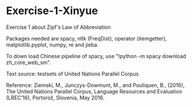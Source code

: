 # Exercise-1-Xinyue
Exercise 1 about Zipf's Law of Abbreviation

Packages needed are spacy, nltk (FreqDist), operator (itemgetter), matplotlib.pyplot, numpy, re and jieba.

To down load Chinese pipeline of spacy, use "!python -m spacy download zh_core_web_sm".

Text source: testsets of United Nations Parallel Corpus

Reference: Ziemski, M., Junczys-Dowmunt, M., and Pouliquen, B., (2016), The United Nations Parallel Corpus, Language Resources and Evaluation (LREC’16), Portorož, Slovenia, May 2016.
